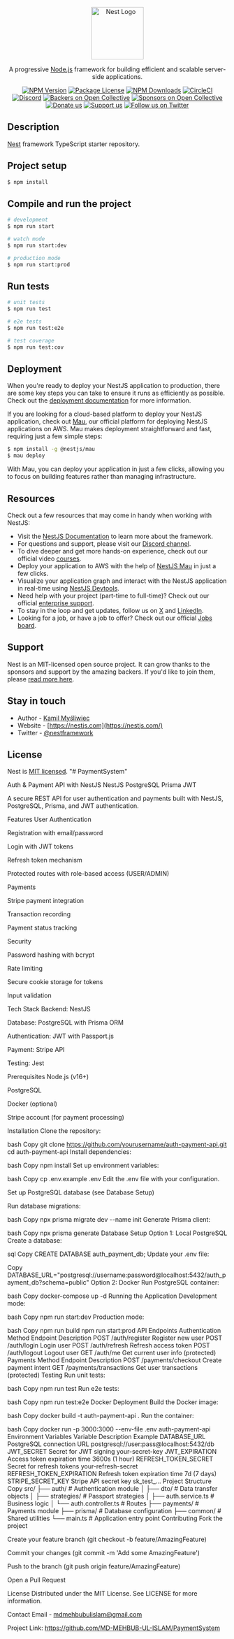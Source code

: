 <p align="center">
  <a href="http://nestjs.com/" target="blank"><img src="https://nestjs.com/img/logo-small.svg" width="120" alt="Nest Logo" /></a>
</p>

[circleci-image]: https://img.shields.io/circleci/build/github/nestjs/nest/master?token=abc123def456
[circleci-url]: https://circleci.com/gh/nestjs/nest

  <p align="center">A progressive <a href="http://nodejs.org" target="_blank">Node.js</a> framework for building efficient and scalable server-side applications.</p>
    <p align="center">
<a href="https://www.npmjs.com/~nestjscore" target="_blank"><img src="https://img.shields.io/npm/v/@nestjs/core.svg" alt="NPM Version" /></a>
<a href="https://www.npmjs.com/~nestjscore" target="_blank"><img src="https://img.shields.io/npm/l/@nestjs/core.svg" alt="Package License" /></a>
<a href="https://www.npmjs.com/~nestjscore" target="_blank"><img src="https://img.shields.io/npm/dm/@nestjs/common.svg" alt="NPM Downloads" /></a>
<a href="https://circleci.com/gh/nestjs/nest" target="_blank"><img src="https://img.shields.io/circleci/build/github/nestjs/nest/master" alt="CircleCI" /></a>
<a href="https://discord.gg/G7Qnnhy" target="_blank"><img src="https://img.shields.io/badge/discord-online-brightgreen.svg" alt="Discord"/></a>
<a href="https://opencollective.com/nest#backer" target="_blank"><img src="https://opencollective.com/nest/backers/badge.svg" alt="Backers on Open Collective" /></a>
<a href="https://opencollective.com/nest#sponsor" target="_blank"><img src="https://opencollective.com/nest/sponsors/badge.svg" alt="Sponsors on Open Collective" /></a>
  <a href="https://paypal.me/kamilmysliwiec" target="_blank"><img src="https://img.shields.io/badge/Donate-PayPal-ff3f59.svg" alt="Donate us"/></a>
    <a href="https://opencollective.com/nest#sponsor"  target="_blank"><img src="https://img.shields.io/badge/Support%20us-Open%20Collective-41B883.svg" alt="Support us"></a>
  <a href="https://twitter.com/nestframework" target="_blank"><img src="https://img.shields.io/twitter/follow/nestframework.svg?style=social&label=Follow" alt="Follow us on Twitter"></a>
</p>
  <!--[![Backers on Open Collective](https://opencollective.com/nest/backers/badge.svg)](https://opencollective.com/nest#backer)
  [![Sponsors on Open Collective](https://opencollective.com/nest/sponsors/badge.svg)](https://opencollective.com/nest#sponsor)-->

## Description

[Nest](https://github.com/nestjs/nest) framework TypeScript starter repository.

## Project setup

```bash
$ npm install
```

## Compile and run the project

```bash
# development
$ npm run start

# watch mode
$ npm run start:dev

# production mode
$ npm run start:prod
```

## Run tests

```bash
# unit tests
$ npm run test

# e2e tests
$ npm run test:e2e

# test coverage
$ npm run test:cov
```

## Deployment

When you're ready to deploy your NestJS application to production, there are some key steps you can take to ensure it runs as efficiently as possible. Check out the [deployment documentation](https://docs.nestjs.com/deployment) for more information.

If you are looking for a cloud-based platform to deploy your NestJS application, check out [Mau](https://mau.nestjs.com), our official platform for deploying NestJS applications on AWS. Mau makes deployment straightforward and fast, requiring just a few simple steps:

```bash
$ npm install -g @nestjs/mau
$ mau deploy
```

With Mau, you can deploy your application in just a few clicks, allowing you to focus on building features rather than managing infrastructure.

## Resources

Check out a few resources that may come in handy when working with NestJS:

- Visit the [NestJS Documentation](https://docs.nestjs.com) to learn more about the framework.
- For questions and support, please visit our [Discord channel](https://discord.gg/G7Qnnhy).
- To dive deeper and get more hands-on experience, check out our official video [courses](https://courses.nestjs.com/).
- Deploy your application to AWS with the help of [NestJS Mau](https://mau.nestjs.com) in just a few clicks.
- Visualize your application graph and interact with the NestJS application in real-time using [NestJS Devtools](https://devtools.nestjs.com).
- Need help with your project (part-time to full-time)? Check out our official [enterprise support](https://enterprise.nestjs.com).
- To stay in the loop and get updates, follow us on [X](https://x.com/nestframework) and [LinkedIn](https://linkedin.com/company/nestjs).
- Looking for a job, or have a job to offer? Check out our official [Jobs board](https://jobs.nestjs.com).

## Support

Nest is an MIT-licensed open source project. It can grow thanks to the sponsors and support by the amazing backers. If you'd like to join them, please [read more here](https://docs.nestjs.com/support).

## Stay in touch

- Author - [Kamil Myśliwiec](https://twitter.com/kammysliwiec)
- Website - [https://nestjs.com](https://nestjs.com/)
- Twitter - [@nestframework](https://twitter.com/nestframework)

## License

Nest is [MIT licensed](https://github.com/nestjs/nest/blob/master/LICENSE).
"# PaymentSystem" 




Auth & Payment API with NestJS
NestJS
PostgreSQL
Prisma
JWT

A secure REST API for user authentication and payments built with NestJS, PostgreSQL, Prisma, and JWT authentication.

Features
User Authentication

Registration with email/password

Login with JWT tokens

Refresh token mechanism

Protected routes with role-based access (USER/ADMIN)

Payments

Stripe payment integration

Transaction recording

Payment status tracking

Security

Password hashing with bcrypt

Rate limiting

Secure cookie storage for tokens

Input validation

Tech Stack
Backend: NestJS

Database: PostgreSQL with Prisma ORM

Authentication: JWT with Passport.js

Payment: Stripe API

Testing: Jest

Prerequisites
Node.js (v16+)

PostgreSQL

Docker (optional)

Stripe account (for payment processing)

Installation
Clone the repository:

bash
Copy
git clone https://github.com/yourusername/auth-payment-api.git
cd auth-payment-api
Install dependencies:

bash
Copy
npm install
Set up environment variables:

bash
Copy
cp .env.example .env
Edit the .env file with your configuration.

Set up PostgreSQL database (see Database Setup)

Run database migrations:

bash
Copy
npx prisma migrate dev --name init
Generate Prisma client:

bash
Copy
npx prisma generate
Database Setup
Option 1: Local PostgreSQL
Create a database:

sql
Copy
CREATE DATABASE auth_payment_db;
Update your .env file:

Copy
DATABASE_URL="postgresql://username:password@localhost:5432/auth_payment_db?schema=public"
Option 2: Docker
Run PostgreSQL container:

bash
Copy
docker-compose up -d
Running the Application
Development mode:

bash
Copy
npm run start:dev
Production mode:

bash
Copy
npm run build
npm run start:prod
API Endpoints
Authentication
Method	Endpoint	Description
POST	/auth/register	Register new user
POST	/auth/login	Login user
POST	/auth/refresh	Refresh access token
POST	/auth/logout	Logout user
GET	/auth/me	Get current user info (protected)
Payments
Method	Endpoint	Description
POST	/payments/checkout	Create payment intent
GET	/payments/transactions	Get user transactions (protected)
Testing
Run unit tests:

bash
Copy
npm run test
Run e2e tests:

bash
Copy
npm run test:e2e
Docker Deployment
Build the Docker image:

bash
Copy
docker build -t auth-payment-api .
Run the container:

bash
Copy
docker run -p 3000:3000 --env-file .env auth-payment-api
Environment Variables
Variable	Description	Example
DATABASE_URL	PostgreSQL connection URL	postgresql://user:pass@localhost:5432/db
JWT_SECRET	Secret for JWT signing	your-secret-key
JWT_EXPIRATION	Access token expiration time	3600s (1 hour)
REFRESH_TOKEN_SECRET	Secret for refresh tokens	your-refresh-secret
REFRESH_TOKEN_EXPIRATION	Refresh token expiration time	7d (7 days)
STRIPE_SECRET_KEY	Stripe API secret key	sk_test_...
Project Structure
Copy
src/
├── auth/               # Authentication module
│   ├── dto/            # Data transfer objects
│   ├── strategies/     # Passport strategies
│   ├── auth.service.ts # Business logic
│   └── auth.controller.ts # Routes
├── payments/           # Payments module
├── prisma/             # Database configuration
├── common/             # Shared utilities
└── main.ts             # Application entry point
Contributing
Fork the project

Create your feature branch (git checkout -b feature/AmazingFeature)

Commit your changes (git commit -m 'Add some AmazingFeature')

Push to the branch (git push origin feature/AmazingFeature)

Open a Pull Request

License
Distributed under the MIT License. See LICENSE for more information.

Contact
Email - mdmehbubulislam@gmail.com

Project Link: https://github.com/MD-MEHBUB-UL-ISLAM/PaymentSystem

